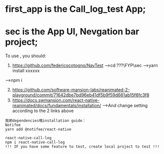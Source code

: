 # first_app is the Call_log_test App;
# sec is the App UI, Nevgation bar project;

To use <sec>, you should:

1. https://github.com/federicocotogno/NavTest
-->cd ???\FYP\sec
-->yarn install xxxxxx

-->npm i

2. https://github.com/software-mansion-labs/reanimated-2-playground/commit/71642dbe7bd96eb41df5b9f59d661ab15f6fc3f8
3. https://docs.swmansion.com/react-native-reanimated/docs/fundamentals/installation/
-->And change setting according to the 2 links above




~~~
我啲dependencies嘅installation guide：
Notifee
yarn add @notifee/react-native

react-native-call-log
npm i react-native-call-log
!!! IF you have some feature to test, create local project to test !!!
